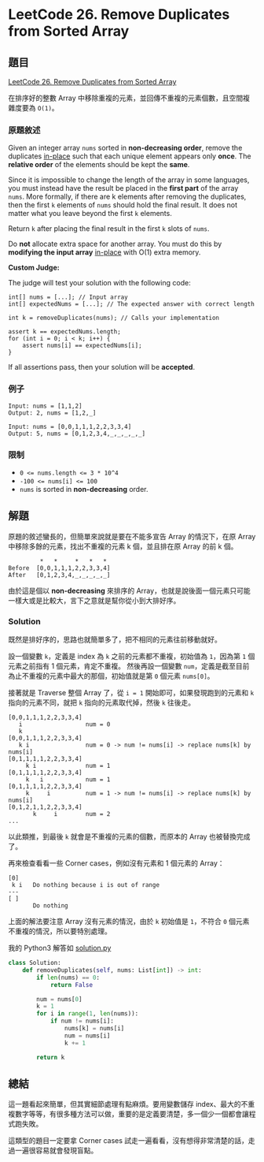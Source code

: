 # LeetCode 26. Remove Duplicates from Sorted Array

## 題目

[LeetCode 26. Remove Duplicates from Sorted Array](https://leetcode.com/problems/remove-duplicates-from-sorted-array/)

在排序好的整數 Array 中移除重複的元素，並回傳不重複的元素個數，且空間複雜度要為 `O(1)`。

<!-- more -->

### 原題敘述

Given an integer array `nums` sorted in **non-decreasing order**, remove the duplicates [in-place](https://en.wikipedia.org/wiki/In-place_algorithm) such that each unique element appears only **once**. The **relative order** of the elements should be kept the **same**.

Since it is impossible to change the length of the array in some languages, you must instead have the result be placed in the **first part** of the array `nums`. More formally, if there are k elements after removing the duplicates, then the first `k` elements of `nums` should hold the final result. It does not matter what you leave beyond the first `k` elements.

Return `k` after placing the final result in the first `k` slots of `nums`.

Do **not** allocate extra space for another array. You must do this by **modifying the input array** [in-place](https://en.wikipedia.org/wiki/In-place_algorithm) with O(1) extra memory.

**Custom Judge:**

The judge will test your solution with the following code:

```
int[] nums = [...]; // Input array
int[] expectedNums = [...]; // The expected answer with correct length

int k = removeDuplicates(nums); // Calls your implementation

assert k == expectedNums.length;
for (int i = 0; i < k; i++) {
    assert nums[i] == expectedNums[i];
}
```

If all assertions pass, then your solution will be **accepted**.

### 例子

```
Input: nums = [1,1,2]
Output: 2, nums = [1,2,_]
```

```
Input: nums = [0,0,1,1,1,2,2,3,3,4]
Output: 5, nums = [0,1,2,3,4,_,_,_,_,_]
```

### 限制

- `0 <= nums.length <= 3 * 10^4`
- `-100 <= nums[i] <= 100`
- `nums` is sorted in **non-decreasing** order.

## 解題

原題的敘述蠻長的，但簡單來說就是要在不能多宣告 Array 的情況下，在原 Array 中移除多餘的元素，找出不重複的元素 k 個，並且排在原 Array 的前 k 個。

```
         *   *     *   *   *
Before  [0,0,1,1,1,2,2,3,3,4]
After   [0,1,2,3,4,_,_,_,_,_]
```

由於這是個以 **non-decreasing** 來排序的 Array，也就是說後面一個元素只可能一樣大或是比較大，言下之意就是幫你從小到大排好序。

### Solution

既然是排好序的，思路也就簡單多了，把不相同的元素往前移動就好。

設一個變數 `k`，定義是 index 為 `k` 之前的元素都不重複，初始值為 `1`，因為第 `1` 個元素之前指有 1 個元素，肯定不重複。
然後再設一個變數 `num`，定義是截至目前為止不重複的元素中最大的那個，初始值就是第 `0` 個元素 `nums[0]`。

接著就是 Traverse 整個 Array 了，從 `i = 1` 開始即可，如果發現跑到的元素和 `k` 指向的元素不同，就把 `k` 指向的元素取代掉，然後 `k` 往後走。

```
[0,0,1,1,1,2,2,3,3,4]
   i                  num = 0
   k
[0,0,1,1,1,2,2,3,3,4]
   k i                num = 0 -> num != nums[i] -> replace nums[k] by nums[i]
[0,1,1,1,1,2,2,3,3,4]
     k i              num = 1
[0,1,1,1,1,2,2,3,3,4]
     k   i            num = 1
[0,1,1,1,1,2,2,3,3,4]
     k     i          num = 1 -> num != nums[i] -> replace nums[k] by nums[i]
[0,1,2,1,1,2,2,3,3,4]
       k     i        num = 2
...
```

以此類推，到最後 `k` 就會是不重複的元素的個數，而原本的 Array 也被替換完成了。

再來檢查看看一些 Corner cases，例如沒有元素和 1 個元素的 Array：

```
[0]
 k i   Do nothing because i is out of range
---
[ ]
       Do nothing
```

上面的解法要注意 Array 沒有元素的情況，由於 `k` 初始值是 `1`，不符合 `0` 個元素不重複的情況，所以要特別處理。

我的 Python3 解答如 [solution.py](solution.py)

```py
class Solution:
    def removeDuplicates(self, nums: List[int]) -> int:
        if len(nums) == 0:
            return False

        num = nums[0]
        k = 1
        for i in range(1, len(nums)):
            if num != nums[i]:
                nums[k] = nums[i]
                num = nums[i]
                k += 1

        return k
```

## 總結

這一題看起來簡單，但其實細節處理有點麻煩。要用變數儲存 index、最大的不重複數字等等，有很多種方法可以做，重要的是定義要清楚，多一個少一個都會讓程式跑失敗。

這類型的題目一定要拿 Corner cases 試走一遍看看，沒有想得非常清楚的話，走過一遍很容易就會發現盲點。
